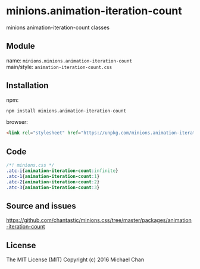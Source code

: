 # minions.animation-iteration-count
minions animation-iteration-count classes

## Module
name: `minions.minions.animation-iteration-count`  
main/style: `animation-iteration-count.css`  

## Installation
npm:
```bash
npm install minions.animation-iteration-count
```

browser:
```html
<link rel="stylesheet" href="https://unpkg.com/minions.animation-iteration-count" />
```

## Code
```css
/*! minions.css */
.atc-i{animation-iteration-count:infinite}
.atc-1{animation-iteration-count:1}
.atc-2{animation-iteration-count:2}
.atc-3{animation-iteration-count:3}

```

## Source and issues

https://github.com/chantastic/minions.css/tree/master/packages/animation-iteration-count

## License

The MIT License (MIT)
Copyright (c) 2016 Michael Chan